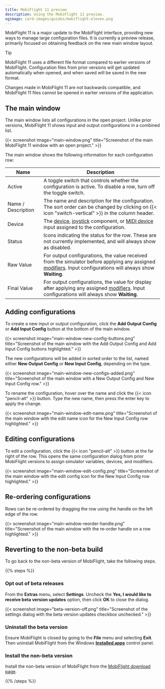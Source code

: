 ```yaml
---
title: MobiFlight 11 preview
description: Using the MobiFlight 11 preview.
ogimage: card-images/guides/mobiflight-eleven.png
---
```


MobiFlight 11 is a major update to the MobiFlight interface, providing new ways to manage large configuration files. It is currently a preview release, primarily focused on obtaining feedback on the new main window layout.

> [!TIP]
> MobiFlight 11 uses a different file format compared to earlier versions of MobiFlight. Configuration files from prior versions will get updated automatically when opened, and when saved will be saved in the new format.
>
> Changes made in MobiFlight 11 are not backwards compatible, and MobiFlight 11 files cannot be opened in earlier versions of the application.

## The main window

The main window lists all configurations in the open project. Unlike prior versions, MobiFlight 11 shows input and output configurations in a combined list.

{{< screenshot image="main-window.png" title="Screenshot of the main MobiFlight 11 window with an open project." >}}

The main window shows the following information for each configuration row:

| Name               | Description                                                                                                                                                                       |
| ------------------ | --------------------------------------------------------------------------------------------------------------------------------------------------------------------------------- |
| Active             | A toggle switch that controls whether the configuration is active. To disable a row, turn off the toggle switch.                                                                  |
| Name / Description | The name and description for the configuration. The sort order can be changed by clicking on {{< icon "switch-vertical" >}} in the column header.                                 |
| Device             | The [device](/devices/), [joystick](/joysticks/) component, or [MIDI device](/midi-devices/) input assigned to the configuration.                                                 |
| Status             | Icons indicating the status for the row. These are not currently implemented, and will always show as disabled.                                                                   |
| Raw Value          | For output configurations, the value received from the simulator before applying any assigned [modifiers](/guides/modifiers/). Input configurations will always show **Waiting**. |
| Final Value        | For output configurations, the value for display after applying any assigned [modifiers](/guides/modifiers/). Input configurations will always show **Waiting**.                  |

## Adding configurations

To create a new input or output configuration, click the **Add Output Config** or **Add Input Config** button at the bottom of the main window.

{{< screenshot image="main-window-new-config-buttons.png" title="Screenshot of the main window with the Add Output Config and Add Input Config buttons highlighted." >}}

The new configurations will be added in sorted order to the list, named either **New Output Config** or **New Input Config**, depending on the type.

{{< screenshot image="main-window-new-configs-added.png" title="Screenshot of the main window with a New Output Config and New Input Config row." >}}

To rename the configuration, hover over the name and click the {{< icon "pencil-alt" >}} button. Type the new name, then press the enter key to apply the change.

{{< screenshot image="main-window-edit-name.png" title="Screenshot of the main window with the edit name icon for the New Input Config row highlighted." >}}

## Editing configurations

To edit a configuration, click the {{< icon "pencil-alt" >}} button at the far right of the row. This opens the same configuration dialog from prior MobiFlight versions to assign simulator variables, devices, and modifiers.

{{< screenshot image="main-window-edit-config.png" title="Screenshot of the main window with the edit config icon for the New Input Config row highlighted." >}}

## Re-ordering configurations

Rows can be re-ordered by dragging the row using the handle on the left edge of the row.

{{< screenshot image="main-window-reorder-handle.png" title="Screenshot of the main window with the re-order handle on a row highlighted." >}}

## Reverting to the non-beta build

To go back to the non-beta version of MobiFlight, take the following steps.

{{% steps %}}

### Opt out of beta releases

From the **Extras** menu, select **Settings**. Uncheck the **Yes, I would like to receive beta version updates** option, then click **OK** to close the dialog.

{{< screenshot image="beta-version-off.png" title="Screenshot of the settings dialog with the beta version updates checkbox unchecked." >}}

### Uninstall the beta version

Ensure MobiFlight is closed by going to the **File** menu and selecting **Exit**. Then uninstall MobiFlight from the Windows [**Installed apps**](ms-settings:appsfeatures) control panel.

### Install the non-beta version

Install the non-beta version of MobiFlight from the [MobiFlight download page](https://www.mobiflight.com/en/download.html).

{{% /steps %}}

